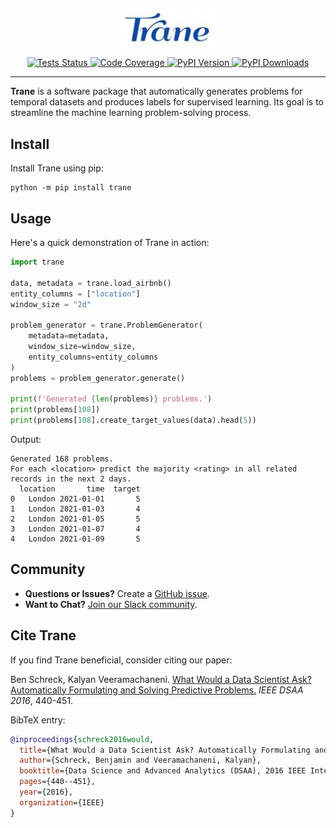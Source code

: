 
<p align="center">
<img width=30% src="https://github.com/trane-dev/Trane/blob/main/docs/image.jpeg" alt="Trane Logo" />
</p>

<p align="center">
    <a href="https://github.com/trane-dev/Trane/actions/workflows/tests.yaml" target="_blank">
      <img src="https://github.com/trane-dev/Trane/actions/workflows/tests.yaml/badge.svg" alt="Tests Status" />
    </a>
    <a href="https://codecov.io/gh/trane-dev/Trane" target="_blank">
      <img src="https://codecov.io/gh/trane-dev/Trane/branch/main/graph/badge.svg?token=HafAlYGH8F" alt="Code Coverage" />
    </a>
    <a href="https://badge.fury.io/py/Trane" target="_blank">
        <img src="https://badge.fury.io/py/Trane.svg?maxAge=2592000" alt="PyPI Version" />
    </a>
    <a href="https://pepy.tech/project/Trane" target="_blank">
        <img src="https://static.pepy.tech/badge/trane" alt="PyPI Downloads" />
    </a>
</p>

<hr>

**Trane** is a software package that automatically generates problems for temporal datasets and produces labels for supervised learning. Its goal is to streamline the machine learning problem-solving process.

## Install

Install Trane using pip:

```shell
python -m pip install trane
```

## Usage 

Here's a quick demonstration of Trane in action:

```python
import trane

data, metadata = trane.load_airbnb()
entity_columns = ["location"]
window_size = "2d"

problem_generator = trane.ProblemGenerator(
    metadata=metadata,
    window_size=window_size,
    entity_columns=entity_columns
)
problems = problem_generator.generate()

print(f'Generated {len(problems)} problems.')
print(problems[108])
print(problems[108].create_target_values(data).head(5))
```

Output:

```
Generated 168 problems.
For each <location> predict the majority <rating> in all related records in the next 2 days.
  location       time  target
0   London 2021-01-01       5
1   London 2021-01-03       4
2   London 2021-01-05       5
3   London 2021-01-07       4
4   London 2021-01-09       5
```

## Community

- **Questions or Issues?** Create a [GitHub issue](https://github.com/trane-dev/Trane/issues).
- **Want to Chat?** [Join our Slack community](https://join.slack.com/t/trane-dev/shared_invite/zt-1zglnh25c-ryuQFarw0rVgKHC6ywUOlg).

## Cite Trane

If you find Trane beneficial, consider citing our paper:

Ben Schreck, Kalyan Veeramachaneni. [What Would a Data Scientist Ask? Automatically Formulating and Solving Predictive Problems.](https://dai.lids.mit.edu/wp-content/uploads/2017/10/Trane1.pdf) *IEEE DSAA 2016*, 440-451.

BibTeX entry:

```bibtex
@inproceedings{schreck2016would,
  title={What Would a Data Scientist Ask? Automatically Formulating and Solving Predictive Problems},
  author={Schreck, Benjamin and Veeramachaneni, Kalyan},
  booktitle={Data Science and Advanced Analytics (DSAA), 2016 IEEE International Conference on},
  pages={440--451},
  year={2016},
  organization={IEEE}
}
```
